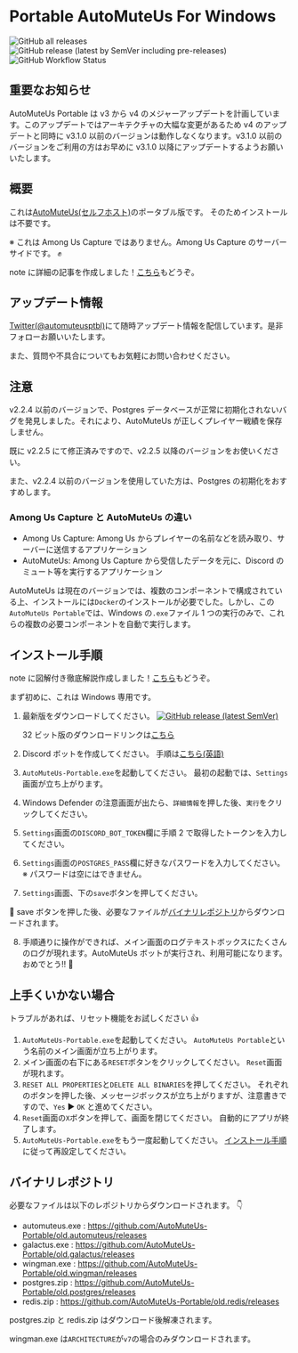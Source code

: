 # Portable AutoMuteUs For Windows

![GitHub all releases](https://img.shields.io/github/downloads/mtaku3/AutoMuteUs-Portable/total?label=%E5%90%88%E8%A8%88%E3%83%80%E3%82%A6%E3%83%B3%E3%83%AD%E3%83%BC%E3%83%89%E6%95%B0)
![GitHub release (latest by SemVer including pre-releases)](https://img.shields.io/github/downloads-pre/mtaku3/AutoMuteUs-Portable/latest/total?label=%E6%9C%80%E6%96%B0%E7%89%88%E3%83%80%E3%82%A6%E3%83%B3%E3%83%AD%E3%83%BC%E3%83%89%E6%95%B0&sort=semver)
![GitHub Workflow Status](https://img.shields.io/github/workflow/status/mtaku3/AutoMuteUs-Portable/releaser-v2?label=%E3%83%93%E3%83%AB%E3%83%89)

## 重要なお知らせ

AutoMuteUs Portable は v3 から v4 のメジャーアップデートを計画しています。このアップデートではアーキテクチャの大幅な変更があるため v4 のアップデートと同時に v3.1.0 以前のバージョンは動作しなくなります。v3.1.0 以前のバージョンをご利用の方はお早めに v3.1.0 以降にアップデートするようお願いいたします。

## 概要

これは[AutoMuteUs(セルフホスト)](https://github.com/automuteus)のポータブル版です。 そのためインストールは不要です。

※ これは Among Us Capture ではありません。Among Us Capture のサーバーサイドです。 ✊

note に詳細の記事を作成しました！[こちら](https://note.com/mtaku3/n/nd1419c9138c7)もどうぞ。

## アップデート情報

[Twitter(@automuteusptbl)](https://twitter.com/automuteusptbl)にて随時アップデート情報を配信しています。是非フォローお願いいたします。

また、質問や不具合についてもお気軽にお問い合わせください。

## 注意

v2.2.4 以前のバージョンで、Postgres データベースが正常に初期化されないバグを発見しました。それにより、AutoMuteUs が正しくプレイヤー戦績を保存しません。

既に v2.2.5 にて修正済みですので、v2.2.5 以降のバージョンをお使いください。

また、v2.2.4 以前のバージョンを使用していた方は、Postgres の初期化をおすすめします。

### Among Us Capture と AutoMuteUs の違い

- Among Us Capture: Among Us からプレイヤーの名前などを読み取り、サーバーに送信するアプリケーション
- AutoMuteUs: Among Us Capture から受信したデータを元に、Discord のミュート等を実行するアプリケーション

AutoMuteUs は現在のバージョンでは、複数のコンポーネントで構成されている上、インストールには`Docker`のインストールが必要でした。しかし、この`AutoMuteUs Portable`では、Windows の`.exe`ファイル 1 つの実行のみで、これらの複数の必要コンポーネントを自動で実行します。

## インストール手順

note に図解付き徹底解説作成しました！[こちら](https://note.com/mtaku3/n/n07fc4a2e9617)もどうぞ。

まず初めに、これは Windows 専用です。

1.  最新版をダウンロードしてください。 <a href="https://github.com/mtaku3/AutoMuteUs-Portable/releases/latest/download/AutoMuteUs-Portable-x64.exe"><img alt="GitHub release (latest SemVer)" src="https://img.shields.io/github/v/release/mtaku3/AutoMuteUs-Portable?label=%E3%83%80%E3%82%A6%E3%83%B3%E3%83%AD%E3%83%BC%E3%83%89&sort=semver"></a>

    32 ビット版のダウンロードリンクは[こちら](https://github.com/mtaku3/AutoMuteUs-Portable/releases/latest/download/AutoMuteUs-Portable-x86.exe)

2.  Discord ボットを作成してください。 手順は[こちら(英語)](https://github.com/denverquane/automuteus/blob/master/BOT_README.md)
3.  `AutoMuteUs-Portable.exe`を起動してください。 最初の起動では、`Settings`画面が立ち上がります。
4.  Windows Defender の注意画面が出たら、`詳細情報`を押した後、`実行`をクリックしてください。
5.  `Settings`画面の`DISCORD_BOT_TOKEN`欄に手順 2 で取得したトークンを入力してください。
6.  `Settings`画面の`POSTGRES_PASS`欄に好きなパスワードを入力してください。※ パスワードは空にはできません。
7.  `Settings`画面、下の`save`ボタンを押してください。

🔔 save ボタンを押した後、必要なファイルが<a href="#バイナリレポジトリ">バイナリレポジトリ</a>からダウンロードされます。

8.  手順通りに操作ができれば、メイン画面のログテキストボックスにたくさんのログが現れます。AutoMuteUs ボットが実行され、利用可能になります。 おめでとう!! 🥳

## 上手くいかない場合

トラブルがあれば、リセット機能をお試しください 👍

1.  `AutoMuteUs-Portable.exe`を起動してください。 `AutoMuteUs Portable`という名前のメイン画面が立ち上がります。
2.  メイン画面の右下にある`RESET`ボタンをクリックしてください。 `Reset`画面が現れます。
3.  `RESET ALL PROPERTIES`と`DELETE ALL BINARIES`を押してください。 それぞれのボタンを押した後、メッセージボックスが立ち上がりますが、注意書きですので、`Yes` ▶️ `OK` と進めてください。
4.  `Reset`画面の`X`ボタンを押して、画面を閉じてください。 自動的にアプリが終了します。
5.  `AutoMuteUs-Portable.exe`をもう一度起動してください。 <a href="#インストール手順">インストール手順</a>に従って再設定してください。

## バイナリレポジトリ

必要なファイルは以下のレポジトリからダウンロードされます。 👇

- automuteus.exe : https://github.com/AutoMuteUs-Portable/old.automuteus/releases
- galactus.exe : https://github.com/AutoMuteUs-Portable/old.galactus/releases
- wingman.exe : https://github.com/AutoMuteUs-Portable/old.wingman/releases
- postgres.zip : https://github.com/AutoMuteUs-Portable/old.postgres/releases
- redis.zip : https://github.com/AutoMuteUs-Portable/old.redis/releases

postgres.zip と redis.zip はダウンロード後解凍されます。

wingman.exe は`ARCHITECTURE`が`v7`の場合のみダウンロードされます。
